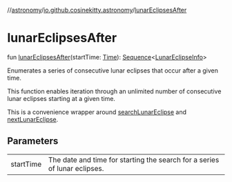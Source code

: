 //[astronomy](../../index.md)/[io.github.cosinekitty.astronomy](index.md)/[lunarEclipsesAfter](lunar-eclipses-after.md)

# lunarEclipsesAfter

fun [lunarEclipsesAfter](lunar-eclipses-after.md)(startTime: [Time](-time/index.md)): [Sequence](https://kotlinlang.org/api/latest/jvm/stdlib/kotlin-stdlib/kotlin.sequences/-sequence/index.html)&lt;[LunarEclipseInfo](-lunar-eclipse-info/index.md)&gt;

Enumerates a series of consecutive lunar eclipses that occur after a given time.

This function enables iteration through an unlimited number of consecutive lunar eclipses starting at a given time.

This is a convenience wrapper around [searchLunarEclipse](search-lunar-eclipse.md) and [nextLunarEclipse](next-lunar-eclipse.md).

## Parameters

| | |
|---|---|
| startTime | The date and time for starting the search for a series of lunar eclipses. |
